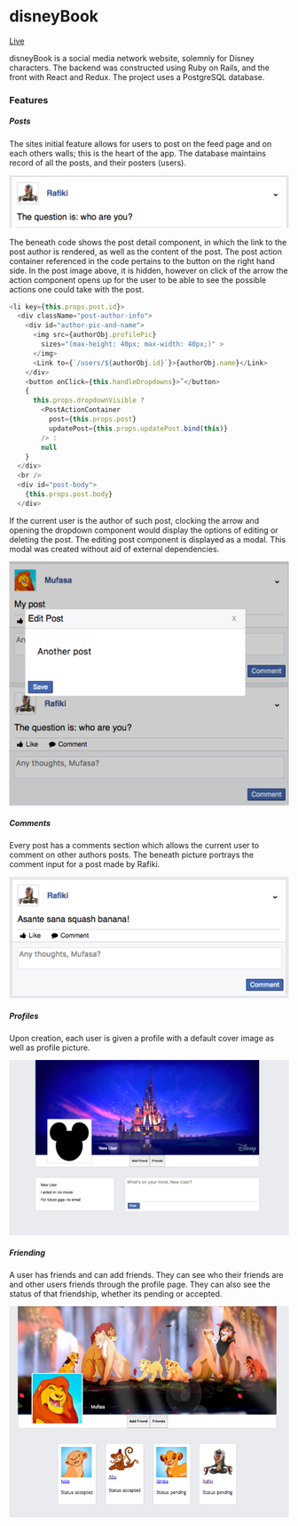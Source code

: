 # disneyBook

[Live](https://disneybook.herokuapp.com/#/)

disneyBook is a social media network website, solemnly for Disney characters.
The backend was constructed using Ruby on Rails, and the front with React and Redux.
The project uses a PostgreSQL database. 

### Features

##### Posts

The sites initial feature allows for users to post on the feed page and
on each others walls; this is the heart of the app. The database maintains
record of all the posts, and their posters (users).


![rafiki_post](docs/rafiki_post.png)

The beneath code shows the post detail component, in which the link to the post author is rendered, as well as the content of the post. The post action container referenced in the code pertains to the button on the right hand side. In the post image above, it is hidden, however on click of the arrow the action component opens up for the user to be able to see the possible actions one could take with the post.


```javascript
<li key={this.props.post.id}>
  <div className="post-author-info">
    <div id="author-pic-and-name">
      <img src={authorObj.profilePic}
        sizes="(max-height: 40px; max-width: 40px;)" >
      </img>
      <Link to={`/users/${authorObj.id}`}>{authorObj.name}</Link>
    </div>
    <button onClick={this.handleDropdowns}>ˇ</button>
    {
      this.props.dropdownVisible ?
        <PostActionContainer
          post={this.props.post}
          updatePost={this.props.updatePost.bind(this)}
        /> :
        null
    }
  </div>
  <br />
  <div id="post-body">
    {this.props.post.body}
  </div>
  ```

  If the current user is the author of such post, clocking the arrow and opening the dropdown component would display the options of editing or deleting the post. The editing post component is displayed as a modal. This modal was created without aid of external dependencies. 

  ![edit_post_podal](docs/edit_post_modal.png)

  ##### Comments

  Every post has a comments section which allows the current user to comment on other authors posts. The beneath picture portrays the comment input for a post made by Rafiki.

  ![rafiki_post_comment](docs/rafiki_post_comment.png)

  ##### Profiles

  Upon creation, each user is given a profile with a default cover image as well as profile picture.

  ![new_user](docs/new_user.png)

  ##### Friending

  A user has friends and can add friends. They can see who their friends are and other users friends through the profile page. They can also see the status of that friendship, whether its pending or accepted.

  ![friends_list](docs/friends_list.png)
